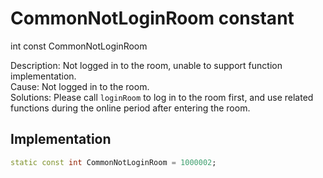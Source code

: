 


# CommonNotLoginRoom constant







int const CommonNotLoginRoom
  




<p>Description: Not logged in to the room, unable to support function implementation. <br>Cause: Not logged in to the room.<br>Solutions: Please call <code>loginRoom</code> to log in to the room first, and use related functions during the online period after entering the room.</p>



## Implementation

```dart
static const int CommonNotLoginRoom = 1000002;
```







